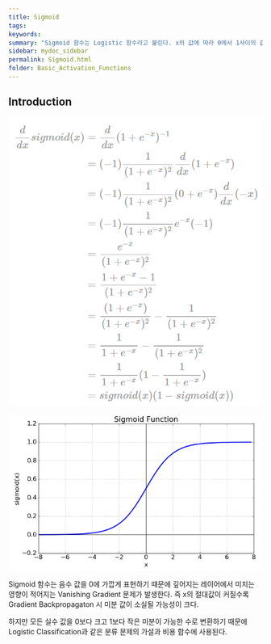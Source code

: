 ```yaml
---
title: Sigmoid
tags:
keywords:
summary: "Sigmoid 함수는 Logistic 함수라고 불린다. x의 값에 따라 0에서 1사이의 값을 출력하는 S 모양을 가지는 함수이다."
sidebar: mydoc_sidebar
permalink: Sigmoid.html
folder: Basic_Activation_Functions
---
```


## Introduction

<p align="center">
  <img width="" height="" src="images/Sigmoid/Sigmoid_formula.png">
</p>

<p align="center">
  <img width="" height="" src="images/Sigmoid/Sigmoid_graph.png">
</p>

Sigmoid 함수는 음수 값을 0에 가깝게 표현하기 때문에 깊어지는 레이어에서 미치는 영향이 적어지는 Vanishing Gradient 문제가 발생한다. 즉 x의 절대값이 커질수록 Gradient Backpropagaton 시 미분 값이 소실될 가능성이 크다.

하지만 모든 실수 값을 0보다 크고 1보다 작은 미분이 가능한 수로 변환하기 때문에 Logistic Classification과 같은 분류 문제의 가설과 비용 함수에 사용된다.
